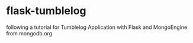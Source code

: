 # flask-tumblelog
following a tutorial for Tumblelog Application with Flask and MongoEngine from mongodb.org
